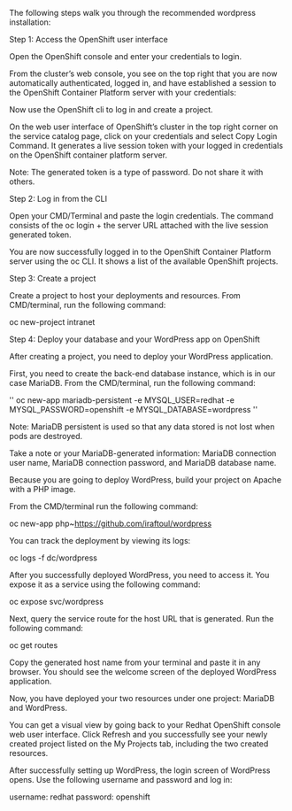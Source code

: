 The following steps walk you through the recommended wordpress installation:

Step 1: Access the OpenShift user interface

Open the OpenShift console and enter your credentials to login.

From the cluster’s web console, you see on the top right that you are now automatically authenticated, logged in, and have established a session to the OpenShift Container Platform server with your credentials:

Now use the OpenShift cli to log in and create a project.

On the web user interface of OpenShift’s cluster in the top right corner on the service catalog page, click on your credentials and select Copy Login Command. It generates a live session token with your logged in credentials on the OpenShift container platform server.

Note: The generated token is a type of password. Do not share it with others.

Step 2: Log in from the CLI

Open your CMD/Terminal and paste the login credentials. The command consists of the oc login + the server URL attached with the live session generated token.

You are now successfully logged in to the OpenShift Container Platform server using the oc CLI. It shows a list of the available OpenShift projects.

Step 3: Create a project

Create a project to host your deployments and resources.
From CMD/terminal, run the following command:

oc new-project intranet

Step 4: Deploy your database and your WordPress app on OpenShift

After creating a project, you need to deploy your WordPress application.

First, you need to create the back-end database instance, which is in our case MariaDB. From the CMD/terminal, run the following command:

''
oc new-app mariadb-persistent -e MYSQL_USER=redhat -e MYSQL_PASSWORD=openshift -e MYSQL_DATABASE=wordpress
''

Note: MariaDB persistent is used so that any data stored is not lost when pods are destroyed.

Take a note or your MariaDB-generated information: MariaDB connection user name, MariaDB connection password, and MariaDB database name.

Because you are going to deploy WordPress, build your project on Apache with a PHP image.

From the CMD/terminal run the following command:

oc new-app php~https://github.com/iraftoul/wordpress

You can track the deployment by viewing its logs:

oc logs -f dc/wordpress

After you successfully deployed WordPress, you need to access it. You expose it as a service using the following command:

oc expose svc/wordpress

Next, query the service route for the host URL that is generated. Run the following command:

oc get routes

Copy the generated host name from your terminal and paste it in any browser. You should see the welcome screen of the deployed WordPress application.

Now, you have deployed your two resources under one project: MariaDB and WordPress.

You can get a visual view by going back to your Redhat OpenShift console web user interface. Click Refresh and you successfully see your newly created project listed on the My Projects tab, including the two created resources.

After successfully setting up WordPress, the login screen of WordPress opens. Use the following username and password and log in:

username: redhat
password: openshift
